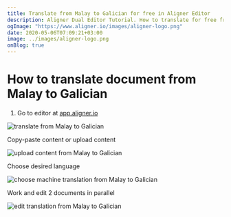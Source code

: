 ```yaml
---
title: Translate from Malay to Galician for free in Aligner Editor
description: Aligner Dual Editor Tutorial. How to translate for free from Malay to Galician. Aligner is multilingual document management platform. 
ogImage: "https://www.aligner.io/images/aligner-logo.png"
date: 2020-05-06T07:09:21+03:00
image: ../images/aligner-logo.png
onBlog: true
---
```


# How to translate document from Malay to Galician

1. Go to editor at [app.aligner.io](https://app.aligner.io "Aligner App web page")

![translate from Malay to Galician](../aligner-blank-editor.png "translate from Malay to Galician")

Copy-paste content or upload content

![upload content from Malay to Galician](../aligner-uploaded-document.png "upload content from Malay to Galician")

Choose desired language

![choose machine translation from Malay to Galician](../aligner-language-dropdown.png "choose machine translation from Malay to Galician")

Work and edit 2 documents in parallel

![edit translation from Malay to Galician](../aligner-double-sitded-editor.png "edit translation from Malay to Galician")

